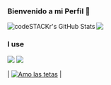 
### Bienvenido a mi Perfil 👋
<img align="left" alt="codeSTACKr's GitHub Stats" src="https://github-readme-stats.vercel.app/api?username=ElFo2K&show_icons=true&hide_border=false&title_color=ff652f&icon_color=FFE400&bg_color=09131B&text_color=ffffff&border_color=0c1a25" />
<img src="https://github-readme-stats.vercel.app/api/top-langs/?username=ElFo2K&theme=radical&layout=compact">


### I use
<a href="https://nodejs.org/" target="_blank" rel="nofollow noreferrer noopener"><img src="https://img.shields.io/badge/node.js%20-%2343853D.svg?&style=for-the-badge&logo=node.js&logoColor=white"/></a>
<a href="https://developer.mozilla.org/pl/docs/Web/JavaScript" target="_blank" rel="nofollow noreferrer noopener"><img src="https://img.shields.io/badge/javascript%20-%23323330.svg?&style=for-the-badge&logo=javascript&logoColor=%23F7DF1E"/></a>
 
| [![Amo las tetas](https://lanyard.cnrad.dev/api/624694370381070367)](https://discord.com/users/624694370381070367) |
